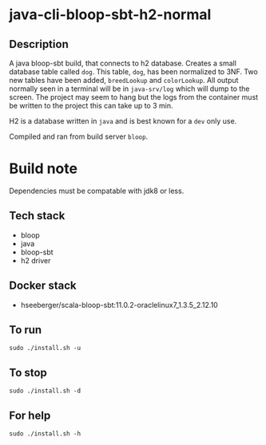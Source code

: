 # java-cli-bloop-sbt-h2-normal

## Description
A java bloop-sbt build, that connects to h2
database.
Creates a small database table
called `dog`. This table, `dog`, has been normalized to 3NF.
Two new tables have been added, `breedLookup` and `colorLookup`. All output normally
seen in a terminal will be in `java-srv/log` which will dump to the screen. The project may seem to hang but the logs from the container must be written to the project this can take up to 3 min.

H2 is a database written in `java`
and is best known for a `dev` only
use.

Compiled and ran from build server `bloop`.

# Build note
Dependencies must be compatable with jdk8 or less.

## Tech stack
- bloop
- java
- bloop-sbt
- h2 driver

## Docker stack
- hseeberger/scala-bloop-sbt:11.0.2-oraclelinux7_1.3.5_2.12.10

## To run
`sudo ./install.sh -u`

## To stop
`sudo ./install.sh -d`

## For help
`sudo ./install.sh -h`
